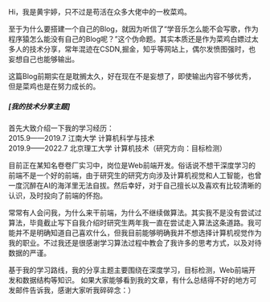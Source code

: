 Hi，我是黄宇婷，只不过是苟活在众多大佬中的一枚菜鸡。

至于为什么要搭建一个自己的Blog，就因为听信了“学音乐怎么能不会写歌，作为程序猿怎么能没有自己的Blog呢？”这个伪命题。其实本质还是作为菜鸡白嫖过太多人的技术分享，常年混迹在CSDN,掘金，知乎等网站上，偶尔发愤图强时，也妄想自己也能够输出。

这篇Blog前期实在是耽搁太久，好在现在不是妄想了，即使输出内容不够优秀，但是菜鸡也是在努力成长的。


##### [我的技术分享主题]
首先大致介绍一下我的学习经历：<br>
2015.9——2019.7  江南大学    计算机科学与技术<br>
2019.9——2022.7  北京理工大学 计算机技术（研究方向：目标检测）

目前正在某知名卷卷厂实习中，岗位是Web前端开发。俗话说不想干深度学习的前端不是一个好的前端，由于研究生的研究方向涉及计算机视觉和人工智能，也曾一度沉醉在AI的海洋里无法自拔。然后幸好，对于自己擅长以及喜欢有比较清晰的认识，及时投向了前端的怀抱。

常常有人会问我，为什么来干前端，为什么不继续做算法。其实我不是没有尝试过算法，毕竟截止写下自我介绍时研究生两年我一直在尝试走入算法这条道路。我可能并不是明确知道自己喜欢什么，但我目前能够明确我并不想选择计算机视觉作为我的职业。不过我还是很感谢学习算法过程中教会了我许多的思考方式，以及对待数据的严谨。

基于我的学习路线，我的分享主题主要围绕在深度学习，目标检测，Web前端开发和数据结构等知识。
如果大家能够看到我的文章，有什么总结得不好的地方可发邮件告诉我，感谢大家听我碎碎念：）

